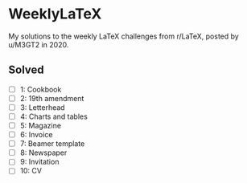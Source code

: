 # WeeklyLaTeX

My solutions to the weekly LaTeX challenges from r/LaTeX, posted by u/M3GT2 in 2020. 

## Solved

* [ ] 1: Cookbook
* [ ] 2: 19th amendment
* [ ] 3: Letterhead
* [ ] 4: Charts and tables
* [ ] 5: Magazine
* [ ] 6: Invoice
* [ ] 7: Beamer template
* [ ] 8: Newspaper
* [ ] 9: Invitation
* [ ] 10: CV
